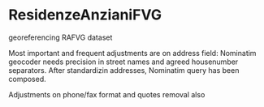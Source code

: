 # ResidenzeAnzianiFVG
georeferencing RAFVG dataset

Most important and frequent adjustments are on address field: Nominatim geocoder needs precision in street names and agreed housenumber separators. After standardizin addresses, Nominatim query has been composed.

Adjustments on phone/fax format and quotes removal also
